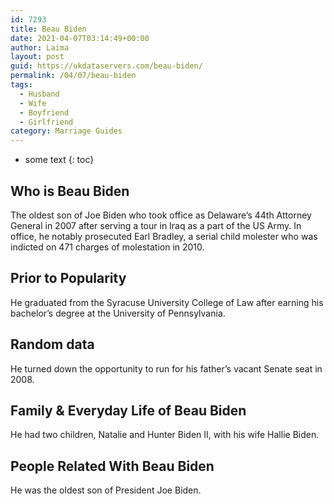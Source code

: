 ```yaml
---
id: 7293
title: Beau Biden
date: 2021-04-07T03:14:49+00:00
author: Laima
layout: post
guid: https://ukdataservers.com/beau-biden/
permalink: /04/07/beau-biden
tags:
  - Husband
  - Wife
  - Boyfriend
  - Girlfriend
category: Marriage Guides
---
```


* some text
{: toc}


## Who is Beau Biden
                  
                  
                  
The oldest son of Joe Biden who took office as Delaware&#8217;s 44th Attorney General in 2007 after serving a tour in Iraq as a part of the US Army. In office, he notably prosecuted Earl Bradley, a serial child molester who was indicted on 471 charges of molestation in 2010.
                  
              
            
              
            
                
                
                
## Prior to Popularity
                  
                  
                  
He graduated from the Syracuse University College of Law after earning his bachelor&#8217;s degree at the University of Pennsylvania.
                  
              
            
              
            
                
                
                
## Random data
                  
                  
                  
He turned down the opportunity to run for his father&#8217;s vacant Senate seat in 2008.
                  
              
            
              
            
                
                
                
## Family & Everyday Life of Beau Biden
                  
                  
                  
He had two children, Natalie and Hunter Biden II, with his wife Hallie Biden.
                  
              
            
              
            
                
                
                
## People Related With Beau Biden
                  
                  
                  
He was the oldest son of President Joe Biden.
                  
              
            
              
            
                
              
            
              
              
            
            
              
            
          
          
          